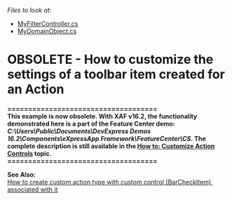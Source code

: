 <!-- default file list -->
*Files to look at*:

* [MyFilterController.cs](./CS/AccessActionControl.Module.Win/MyFilterController.cs)
* [MyDomainObject.cs](./CS/AccessActionControl.Module/MyDomainObject.cs)
<!-- default file list end -->
# OBSOLETE - How to customize the settings of a toolbar item created for an Action


<p><strong>====================================</strong><br><strong>This example is now obsolete. With XAF v16.2, the functionality demonstrated here is a part of the Feature Center demo: <em>C:\Users\Public\Documents\DevExpress Demos 16.2\Components\eXpressApp Framework\FeatureCenter\CS</em>. The complete description is still available in the <a href="https://docs.devexpress.com/eXpressAppFramework/113183/Task-Based-Help/Actions/How-to-Customize-Action-Controls">How to: Customize Action Controls</a> topic.</strong><br><strong>====================================</strong></p>
<p><strong>See Also:</strong><br> <a href="https://www.devexpress.com/Support/Center/p/E1977">How to create custom action type with custom control (BarCheckItem), associated with it</a></p>

<br/>


